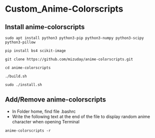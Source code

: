# Custom_Anime-Colorscripts

## Install anime-colorscripts
```
sudo apt install python3 python3-pip python3-numpy python3-scipy python3-pillow
```
```
pip install bs4 scikit-image
```
```
git clone https://github.com/mizuday/anime-colorscripts.git
```
```
cd anime-colorscripts
```
```
./build.sh
```
```
sudo ./install.sh
```

## Add/Remove anime-colorscripts
- In Folder home, find file .bashrc
- Write the following text at the end of the file to display random anime character when opening Terminal
```
anime-colorscripts -r
```

